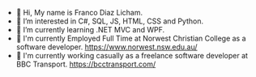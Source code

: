 - 👋 Hi, My name is Franco Diaz Licham.
- 👀 I’m interested in C#, SQL, JS, HTML, CSS and Python.
- 🌱 I’m currently learning .NET MVC and WPF.
- 👷 I'm currently Employed Full Time at Norwest Christian College as a software developer. https://www.norwest.nsw.edu.au/
- 👷 I'm currently working casually as a freelance software developer at BBC Transport. https://bcctransport.com/ 
  
<!---
Franco-Diaz-Licham/Franco-Diaz-Licham is a ✨ special ✨ repository because its `README.md` (this file) appears on your GitHub profile.
You can click the Preview link to take a look at your changes.
--->
